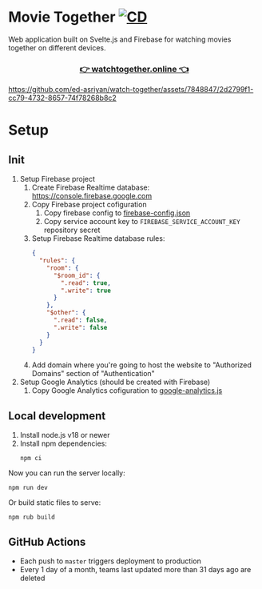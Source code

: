 # Movie Together [![CD](https://github.com/ed-asriyan/watch-together/actions/workflows/CD.yml/badge.svg)](https://github.com/ed-asriyan/watch-together/actions/workflows/CD.yml)
Web application built on Svelte.js and Firebase for watching movies together on different devices.

<h3 align="center">
    <a href="https://watchtogether.online" target="_blank">👉 watchtogether.online 👈</a>
</h3>

https://github.com/ed-asriyan/watch-together/assets/7848847/2d2799f1-cc79-4732-8657-74f78268b8c2

# Setup
## Init
1. Setup Firebase project
   1. Create Firebase Realtime database: https://console.firebase.google.com
   2. Copy Firebase project cofiguration
      1. Copy firebase config to [firebase-config.json](./src/firebase-config.json)
      2. Copy service account key to `FIREBASE_SERVICE_ACCOUNT_KEY` repository secret
   3. Setup Firebase Realtime database rules:
      ```json
      {
        "rules": {
          "room": {
            "$room_id": {
              ".read": true,
              ".write": true
            }
          },
          "$other": {
            ".read": false,
            ".write": false
          }
        }
      }
      ```
   4. Add domain where you're going to host the website to "Authorized Domains" section of "Authentication"
2. Setup Google Analytics (should be created with Firebase)
   1. Copy Google Analytics cofiguration to [google-analytics.js](./src/google-analytics.js)

## Local development
1. Install node.js v18 or newer
2. Install npm dependencies:
   ```console
   npm ci
   ```

Now you can run the server locally:
```console
npm run dev
```

Or build static files to serve:
```console
npm rub build
```

## GitHub Actions
* Each push to `master` triggers deployment to production
* Every 1 day of a month, teams last updated more than 31 days ago are deleted
